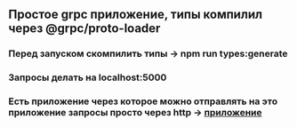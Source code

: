 ## Простое grpc приложение, типы компилил через @grpc/proto-loader

### Перед запуском скомпилить типы -> npm run types:generate

### Запросы делать на localhost:5000

### Есть приложение через которое можно отправлять на это приложение запросы просто через http -> [приложение](https://github.com/ajiways/simple-grpc-gateway)
